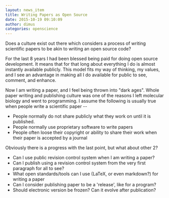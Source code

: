 ```yaml
---
layout: news_item
title: Writing Papers as Open Source
date: 2015-10-19 09:10:09
author: dimus
categories: openscience
---
```


Does a culture exist out there which considers a process of writing scientific
papers to be akin to writing an open source code?

For the last 8 years I had been blessed being paid for doing open source
development. It means that for that long about everything I do is almost
instantly available publicly. This model fits my way of thinking, my values,
and I see an advantage in making all I do available for public to see, comment,
and enhance.

Now I am writing a paper, and I feel being thrown into "dark ages". Whole paper
writing and publishing culture was one of the reasons I left molecular biology
and went to programming. I assume the following is usually true when people
write a scientific paper --

* People normally do not share publicly what they work on until it is published.
* People normally use proprietary software to write papers
* People often loose their copyright or ability to share their work when their paper is accepted by a journal

Obviously there is a progress with the last point, but what about other 2?

* Can I use public revision control system when I am writing a paper?
* Can I publish using a revision control system from the very first paragraph for all to see?
* What open standards/tools can I use (LaTeX, or even markdown?) for writing a paper
* Can I consider publishing paper to be a 'release', like for a program?
* Should electronic version be frozen? Can it evolve after publication?
